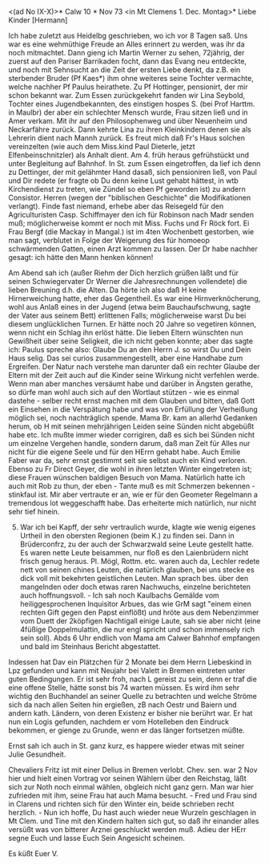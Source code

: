 <(ad No IX-X)>* Calw 10 <Montg>* Nov 73
 <in Mt Clemens 1. Dec. Montag>*
Liebe Kinder [Hermann]

Ich habe zuletzt aus Heidelbg geschrieben, wo ich vor 8 Tagen saß. Uns war es eine wehmüthige Freude an Alles erinnert zu werden, was ihr da noch mitmachtet. Dann gieng ich Martin Werner zu sehen, 72jährig, der zuerst auf den Pariser Barrikaden focht, dann das Evang neu entdeckte, und noch mit Sehnsucht an die Zeit der ersten Liebe denkt, da z.B. ein sterbender Bruder (Pf Kaes*) ihm ohne weiteres seine Tochter vermachte, welche nachher Pf Paulus heirathete. Zu Pf Hottinger, pensionirt, der mir schon bekannt war. Zum Essen zurückgekehrt fanden wir Lina Seybold, Tochter eines Jugendbekannten, des einstigen hospes S. (bei Prof Harttm. in Maulbr) der aber ein schlechter Mensch wurde, Frau sitzen ließ und in Amer verkam. Mit ihr auf den Philosophenweg und über Neuenheim und Neckarfähre zurück. Dann kehrte Lina zu ihren Kleinkindern denen sie als Lehrerin dient nach Mannh zurück. Es freut mich daß Fr's Haus solchen vereinzelten (wie auch dem Miss.kind Paul Dieterle, jetzt Elfenbeinschnitzler) als Anhalt dient. Am 4. früh heraus gefrühstückt und unter Begleitung auf Bahnhof. In St. zum Essen eingetroffen, da lief ich denn zu Dettinger, der mit gelähmter Hand dasaß, sich pensioniren ließ, von Paul und Dir redete (er fragte ob Du denn keine Lust gehabt hättest, in wtb Kirchendienst zu treten, wie Zündel so eben Pf geworden ist) zu andern Consistor. Herren (wegen der "biblischen Geschichte" die Modifikationen verlangt). Finde fast niemand, erhebe aber das Reisegeld für den Agriculturisten Casp. Schiffmayer den ich für Robinson nach Madr senden muß; möglicherweise kommt er noch mit Miss. Fuchs und Fr Röck fort. Ei Frau Bergf (die Mackay in Mangal.) ist im 4ten Wochenbett gestorben, wie man sagt, verblutet in Folge der Weigerung des für homoeop schwärmenden Gatten, einen Arzt kommen zu lassen. Der Dr habe nachher gesagt: ich hätte den Mann henken können!

Am Abend sah ich (außer Riehm der Dich herzlich grüßen läßt und für seinen Schwiegervater Dr Werner die Jahresrechnungen vollendete) die lieben Breuning d.h. die Alten. Da hörte ich also daß H keine Hirnerweichung hatte, eher das Gegentheil. Es war eine Hirnverknöcherung, wohl aus Anlaß eines in der Jugend (etwa beim Bauchaufschwung, sagte der Vater aus seinem Bett) erlittenen Falls; möglicherweise warst Du bei diesem unglücklichen Turnen. Er hätte noch 20 Jahre so vegetiren können, wenn nicht ein Schlag ihn erlöst hätte. Die lieben Eltern wünschten nun Gewißheit über seine Seligkeit, die ich nicht geben konnte; aber das sagte ich: Paulus spreche also: Glaube Du an den Herrn J. so wirst Du und Dein Haus selig. Das sei curios zusammengestellt, aber eine Handhabe zum Ergreifen. Der Natur nach verstehe man darunter daß ein rechter Glaube der Eltern mit der Zeit auch auf die Kinder seine Wirkung nicht verfehlen werde. Wenn man aber manches versäumt habe und darüber in Ängsten gerathe, so dürfe man wohl auch sich auf den Wortlaut stützen - wie es einmal dastehe - selber recht ernst machen mit dem Glauben und bitten, daß Gott ein Einsehen in die Verspätung habe und was von Erfüllung der Verheißung möglich sei, noch nachträglich spende. Mama Br. kam an allerhd Gedanken herum, ob H mit seinen mehrjährigen Leiden seine Sünden nicht abgebüßt habe etc. Ich mußte immer wieder corrigiren, daß es sich bei Sünden nicht um einzelne Vergehen handle, sondern darum, daß man Zeit für Alles nur nicht für die eigene Seele und für den HErrn gehabt habe. Auch Emilie Faber war da, sehr ernst gestimmt seit sie selbst auch ein Kind verloren. Ebenso zu Fr Direct Geyer, die wohl in ihren letzten Winter eingetreten ist; diese Frauen wünschen baldigen Besuch von Mama. 
Natürlich hatte ich auch mit Rob zu thun, der eben - Tante muß es mit Schmerzen bekennen - stinkfaul ist. Mir aber vertraute er an, wie er für den Geometer Regelmann a tremendous lot weggeschafft habe. Das erheiterte mich natürlich, nur nicht sehr tief hinein.

5. War ich bei Kapff, der sehr vertraulich wurde, klagte wie wenig eigenes Urtheil in den obersten Regionen (beim K.) zu finden sei. Dann in Brüderconfrz, zu der auch der Schwarzwald seine Leute gestellt hatte. Es waren nette Leute beisammen, nur floß es den Laienbrüdern nicht frisch genug heraus. Pl. Mögl, Rottm. etc. waren auch da, Lechler redete nett von seinen chines Leuten, die natürlich glauben, bei uns stecke es dick voll mit bekehrten geistlichen Leuten. Man sprach bes. über den mangelnden oder doch etwas raren Nachwuchs, einzelne berichteten auch hoffnungsvoll. - Ich sah noch Kaulbachs Gemälde vom heiliggesprochenen Inquisitor Arbues, das wie GrM sagt "einem einen rechten Gift gegen den Papst einflößt) und hröte aus dem Nebenzimmer vom Duett der 2köpfigen Nachtigall einige Laute, sah sie aber nicht (eine 4füßige Doppelmulattin, die nur engl spricht und schon immensely rich sein soll). Abds 6 Uhr endlich von Mama am Calwer Bahnhof empfangen und bald im Steinhaus Bericht abgestattet.

Indessen hat Dav ein Plätzchen für 2 Monate bei dem Herrn Liebeskind in Lpz gefunden und kann mit Neujahr bei Valett in Bremen eintreten unter guten Bedingungen. Er ist sehr froh, nach L gereist zu sein, denn er traf die eine offene Stelle, hätte sonst bis 74 warten müssen. Es wird ihm sehr wichtig den Buchhandel an seiner Quelle zu betrachten und welche Ströme sich da nach allen Seiten hin ergießen, zB nach Oestr und Baiern und andern kath. Ländern, von deren Existenz er bisher nie berührt war. Er hat nun ein Logis gefunden, nachdem er vom Hotelleben den Eindruck bekommen, er gienge zu Grunde, wenn er das länger fortsetzen müßte.

Ernst sah ich auch in St. ganz kurz, es happere wieder etwas mit seiner Julie Gesundheit.

Chevaliers Fritz ist mit einer Delius in Bremen verlobt. Chev. sen. war 2 Nov hier und hielt einen Vortrag vor seinen Wählern über den Reichstag, läßt sich zur Noth noch einmal wählen, obgleich nicht ganz gern. Man war hier zufrieden mit ihm, seine Frau hat auch Mama besucht. - Fred und Frau sind in Clarens und richten sich für den Winter ein, beide schrieben recht herzlich. - Nun ich hoffe, Du hast auch wieder neue Wurzeln geschlagen in Mt Clem. und Tine mit den Kindern halten sich gut, so daß ihr einander alles versüßt was von bitterer Arznei geschluckt werden muß. Adieu der HErr segne Euch und lasse Euch Sein Angesicht scheinen.

 Es küßt Euer V.
